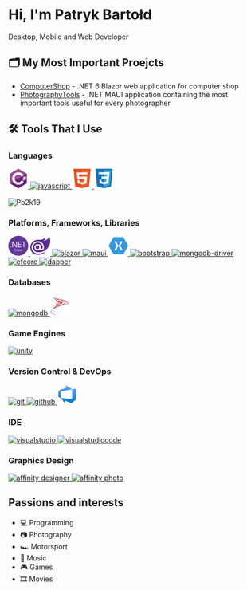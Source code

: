 # Hi, I'm Patryk Bartołd
<p align="left"> Desktop, Mobile and Web Developer</p>

## 🗂️ My Most Important Proejcts
* [ComputerShop](https://github.com/Pb2k19/ComputerShop) - .NET 6 Blazor web application for computer shop
* [PhotographyTools](https://github.com/Pb2k19/PhotographyTools) - .NET MAUI application containing the most important tools useful for every photographer

## 🛠 Tools That I Use
### Languages
<p align="left" margin-left="15">
<a href="https://learn.microsoft.com/en-us/dotnet/csharp/" target="_blank" rel="noreferrer"> <img src="https://raw.githubusercontent.com/devicons/devicon/master/icons/csharp/csharp-original.svg" alt="csharp" width="40"/> </a> 
<a href="https://developer.mozilla.org/en-US/docs/Web/JavaScript" target="_blank" rel="noreferrer"> <img src="https://upload.wikimedia.org/wikipedia/commons/9/99/Unofficial_JavaScript_logo_2.svg" alt="javascript" width="40" heigth="40"/> </a> 
<a href="https://developer.mozilla.org/en-US/docs/Web/HTML" target="_blank" rel="noreferrer"> <img src="https://github.com/devicons/devicon/blob/master/icons/html5/html5-original.svg" alt="html5" width="40" heigth="40"/> </a> 
<a href="https://developer.mozilla.org/en-US/docs/Web/CSS" target="_blank" rel="noreferrer"> <img src="https://raw.githubusercontent.com/devicons/devicon/master/icons/css3/css3-original.svg" alt="css" width="40" heigth="40"/> </a> 
</p>

<img align="center" src="https://github-readme-stats.vercel.app/api/top-langs?username=Pb2k19&show_icons=true&locale=en&layout=compact&theme=dracula" alt="Pb2k19" />

### Platforms, Frameworks, Libraries
<p align="left">
<a href="https://dotnet.microsoft.com/" target="_blank" rel="noreferrer"> <img src="https://raw.githubusercontent.com/devicons/devicon/master/icons/dotnetcore/dotnetcore-original.svg" alt="dotnet" width="40" heigth="40"/> </a>
<a href="https://learn.microsoft.com/en-us/aspnet/core/blazor" target="_blank" rel="noreferrer"> <img src="https://raw.githubusercontent.com/devicons/devicon/master/icons/blazor/blazor-original.svg" alt="blazor" width="40" heigth="40"/> </a>
<a href="https://angular.dev/" target="_blank" rel="noreferrer"> <img src="https://upload.wikimedia.org/wikipedia/commons/thumb/c/cf/Angular_full_color_logo.svg/1200px-Angular_full_color_logo.svg.png" alt="blazor" width="40" heigth="40"/> </a>
<a href="https://learn.microsoft.com/en-us/dotnet/maui/what-is-maui?view=net-maui-8.0" target="_blank" rel="noreferrer"> <img src="https://devblogs.microsoft.com/dotnet/wp-content/uploads/sites/10/2021/10/shadow.png)" alt="maui" width="40" heigth="40"/> </a>
<a href="https://dotnet.microsoft.com/apps/xamarin" target="_blank" rel="noreferrer"> <img src="https://raw.githubusercontent.com/devicons/devicon/master/icons/xamarin/xamarin-original.svg" alt="xamarin" width="40" heigth="40"/> </a>
<a href="https://getbootstrap.com" target="_blank" rel="noreferrer"> <img src="https://upload.wikimedia.org/wikipedia/commons/b/b2/Bootstrap_logo.svg" alt="bootstrap" width="50" heigth="40"/> </a>
<a href="https://www.mongodb.com/docs/drivers/csharp/current/" target="_blank" rel="noreferrer"> <img src="https://upload.wikimedia.org/wikipedia/commons/0/00/Mongodb-svgrepo-com.svg" alt="mongodb-driver" width="40" heigth="40"/> </a>
<a href="https://learn.microsoft.com/pl-pl/ef/core/" target="_blank" rel="noreferrer"> <img src="https://learn.microsoft.com/pl-pl/ef/core/what-is-new/ef-core-8.0/ef8.png" alt="efcore" width="75" heigth="40"/> </a>
<a href="https://github.com/DapperLib/Dapper" target="_blank" rel="noreferrer"> <img src="https://repository-images.githubusercontent.com/1613345/9d4ed380-a8e8-11eb-9f21-c8c87b0f4275" alt="dapper" width="60" heigth="40"/> </a>
</p>

### Databases
<p align="left">
<a href="https://www.mongodb.com/" target="_blank" rel="noreferrer"> <img src="https://upload.wikimedia.org/wikipedia/commons/0/00/Mongodb-svgrepo-com.svg" alt="mongodb" width="40" heigth="40"/> </a> 
<a href="https://www.microsoft.com/en/sql-server/sql-server-downloads" target="_blank" rel="noreferrer"> <img src="https://github.com/devicons/devicon/blob/master/icons/microsoftsqlserver/microsoftsqlserver-original.svg" alt="mssql" width="40" heigth="40"/> </a> 
</p>

### Game Engines
<p align="left">
<a href="https://unity.com/" target="_blank" rel="noreferrer"> <img src="https://upload.wikimedia.org/wikipedia/commons/5/55/Unity3D_Logo.jpg" alt="unity" width="75" heigth="40"/> </a> 
</p>

### Version Control & DevOps
<p align="left">
<a href="https://git-scm.com/" target="_blank" rel="noreferrer"> <img src="https://git-scm.com/images/logos/downloads/Git-Icon-1788C.svg" alt="git" width="40" heigth="40"/> </a>
<a href="https://github.com/" target="_blank" rel="noreferrer"> <img src="https://github.githubassets.com/assets/GitHub-Mark-ea2971cee799.png" alt="github" width="40" heigth="40"/> </a>
<a href="https://azure.microsoft.com/pl-pl/products/devops" target="_blank" rel="noreferrer"> <img src="https://raw.githubusercontent.com/devicons/devicon/master/icons/azuredevops/azuredevops-original.svg" alt="azure" width="40" heigth="40"/> </a> 
</p>

### IDE
<p align="left">
<a href="https://visualstudio.microsoft.com" target="_blank" rel="noreferrer"> <img src="https://upload.wikimedia.org/wikipedia/commons/5/59/Visual_Studio_Icon_2019.svg" alt="visualstudio" width="40" heigth="40"/> </a>
<a href="https://code.visualstudio.com" target="_blank" rel="noreferrer"> <img src="https://upload.wikimedia.org/wikipedia/commons/9/9a/Visual_Studio_Code_1.35_icon.svg" alt="visualstudiocode" width="40" heigth="40"/> </a>
</p>

### Graphics Design
<p align="left">
<a href="https://affinity.serif.com/en-gb/designer/" target="_blank" rel="noreferrer"> <img src="https://upload.wikimedia.org/wikipedia/commons/3/3c/Affinity_Designer_2-logo.svg" alt="affinity designer" width="40" heigth="40"/> </a>
<a href="https://affinity.serif.com/en-gb/photo/" target="_blank" rel="noreferrer"> <img src="https://upload.wikimedia.org/wikipedia/commons/f/f5/Affinity_Photo_V2_icon.svg" alt="affinity photo" width="40" heigth="40"/> </a>
</p>

## Passions and interests
* 💻 Programming
* 📷 Photography
* 🏎️ Motorsport
* 🎵 Music
* 🎮 Games
* 🎞 Movies


<!--
**Pb2k19/Pb2k19** is a ✨ _special_ ✨ repository because its `README.md` (this file) appears on your GitHub profile.

Here are some ideas to get you started:

- 🔭 I’m currently working on ...
- 🌱 I’m currently learning ...
- 👯 I’m looking to collaborate on ...
- 🤔 I’m looking for help with ...
- 💬 Ask me about ...
- 📫 How to reach me: ...
- 😄 Pronouns: ...
- ⚡ Fun fact: ...
-->
